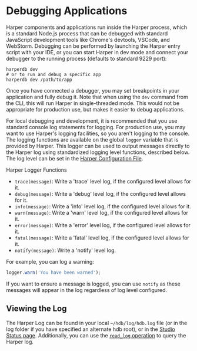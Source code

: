 # Debugging Applications

Harper components and applications run inside the Harper process, which is a standard Node.js process that can be debugged with standard JavaScript development tools like Chrome's devtools, VSCode, and WebStorm. Debugging can be performed by launching the Harper entry script with your IDE, or you can start Harper in dev mode and connect your debugger to the running process (defaults to standard 9229 port):

```
harperdb dev
# or to run and debug a specific app
harperdb dev /path/to/app
```

Once you have connected a debugger, you may set breakpoints in your application and fully debug it. Note that when using the `dev` command from the CLI, this will run Harper in single-threaded mode. This would not be appropriate for production use, but makes it easier to debug applications.

For local debugging and development, it is recommended that you use standard console log statements for logging. For production use, you may want to use Harper's logging facilities, so you aren't logging to the console. The logging functions are available on the global `logger` variable that is provided by Harper. This logger can be used to output messages directly to the Harper log using standardized logging level functions, described below. The log level can be set in the [Harper Configuration File](../../deployments/configuration.md).

Harper Logger Functions

* `trace(message)`: Write a 'trace' level log, if the configured level allows for it.
* `debug(message)`: Write a 'debug' level log, if the configured level allows for it.
* `info(message)`: Write a 'info' level log, if the configured level allows for it.
* `warn(message)`: Write a 'warn' level log, if the configured level allows for it.
* `error(message)`: Write a 'error' level log, if the configured level allows for it.
* `fatal(message)`: Write a 'fatal' level log, if the configured level allows for it.
* `notify(message)`: Write a 'notify' level log.

For example, you can log a warning:

```javascript
logger.warn('You have been warned');
```

If you want to ensure a message is logged, you can use `notify` as these messages will appear in the log regardless of log level configured.

## Viewing the Log

The Harper Log can be found in your local `~/hdb/log/hdb.log` file (or in the log folder if you have specified an alternate hdb root), or in the [Studio Status page](../../administration/harper-studio/instance-metrics.md). Additionally, you can use the [`read_log` operation](../operations-api/logs.md) to query the Harper log.

